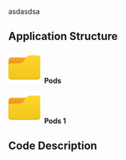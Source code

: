 
asdasdsa


## Application Structure ##
<img src="/script/image/folder.png" width=64>&nbsp; **Pods**

<img src="/script/image/folder.png" width=64>&nbsp; **Pods 1**


## Code Description ##
